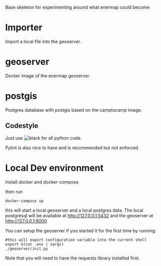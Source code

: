Base skeleton for experimenting around what enermap could become
# Importer 

Import a local file into the geoserver.

# geoserver

Docker image of the enermap geoserver.

# postgis

Postgres database with postgis based on the camptocamp image.

## Codestyle

Just use ![black](https://github.com/psf/black) for all python code.

Pylint is also nice to have and is recommended but not enforced.

# Local Dev environment

Install docker and docker-compose

then run

	docker-compose up

this will start a local geoserver and a local postgres data. 
The local postgresql will be available at http://127.0.0.1:5432 and the geoserver at http://127.0.0.1:8000

You can setup the geoserver if you started it for the first time by running:

	#this will export configuration variable into the current shell
	export $(cat .env | xargs) 
	./geoserver/init.py

Note that you will need to have the requests library installed first.
